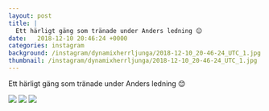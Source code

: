 ```yaml
---
layout: post
title: |
  Ett härligt gäng som tränade under Anders ledning 😊 
date:   2018-12-10 20:46:24 +0000
categories: instagram
background: /instagram/dynamixherrljunga/2018-12-10_20-46-24_UTC_1.jpg
thumbnail: /instagram/dynamixherrljunga/2018-12-10_20-46-24_UTC_1.jpg
---
```

Ett härligt gäng som tränade under Anders ledning 😊 



<img src='/www-dynamix-herrljunga/instagram/dynamixherrljunga/2018-12-10_20-46-24_UTC_1.jpg' class='img-fluid' />


<img src='/www-dynamix-herrljunga/instagram/dynamixherrljunga/2018-12-10_20-46-24_UTC_2.jpg' class='img-fluid' />


<img src='/www-dynamix-herrljunga/instagram/dynamixherrljunga/2018-12-10_20-46-24_UTC_3.jpg' class='img-fluid' />
